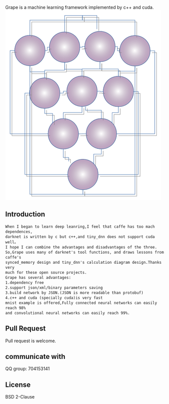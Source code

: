 <bold>Grape is a machine learning framework implemented by c++ and cuda.</bold><br />
![LOGO](/doc/pics/logo.png)<br />

## Introduction
    When I began to learn deep leanring,I feel that caffe has too mach dependences,
    darknet is written by c but c++,and tiny_dnn does not support cuda well。
    I hope I can combine the advantages and disadvantages of the three.
    So,Grape uses many of darknet's tool functions, and draws lessons from caffe's 
    synced_memory design and tiny_dnn's calculation diagram design.Thanks very 
    much for these open source projects.
    Grape has several advantages:
    1.dependency free
    2.support json/xml/binary parameters saving
    3.build network by JSON.(JSON is more readable than protobuf)
    4.c++ and cuda (specially cuda)is very fast
    mnist example is offered,Fully connected neural networks can easily reach 98% 
    and convolutional neural networks can easily reach 99%.

## Pull Request
Pull request is welcome.

## communicate with
QQ group: 704153141  

## License
BSD 2-Clause

